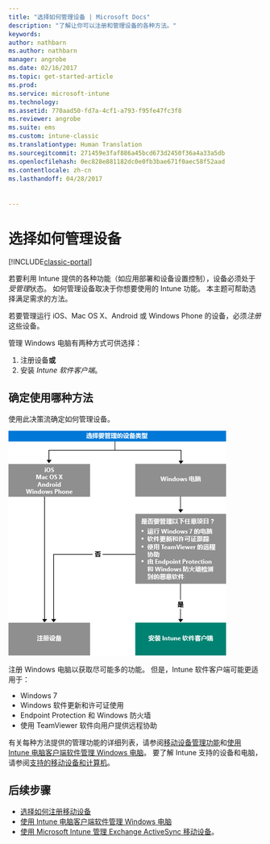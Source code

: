 ```yaml
---
title: "选择如何管理设备 | Microsoft Docs"
description: "了解让你可以注册和管理设备的各种方法。"
keywords: 
author: nathbarn
ms.author: nathbarn
manager: angrobe
ms.date: 02/16/2017
ms.topic: get-started-article
ms.prod: 
ms.service: microsoft-intune
ms.technology: 
ms.assetid: 770aad50-fd7a-4cf1-a793-f95fe47fc3f8
ms.reviewer: angrobe
ms.suite: ems
ms.custom: intune-classic
ms.translationtype: Human Translation
ms.sourcegitcommit: 271459e3faf886a45bcd673d2450f36a4a33a5db
ms.openlocfilehash: 0ec828e881182dc0e0fb3bae671f0aec58f52aad
ms.contentlocale: zh-cn
ms.lasthandoff: 04/28/2017


---
```


# <a name="choose-how-to-manage-devices"></a>选择如何管理设备

[!INCLUDE[classic-portal](../includes/classic-portal.md)]

若要利用 Intune 提供的各种功能（如应用部署和设备设置控制），设备必须处于*受管理*状态。 如何管理设备取决于你想要使用的 Intune 功能。 本主题可帮助选择满足需求的方法。

若要管理运行 iOS、Mac OS X、Android 或 Windows Phone 的设备，必须*注册*这些设备。

管理 Windows 电脑有两种方式可供选择：

1. 注册设备**或**
2. 安装 *Intune 软件客户端*。

## <a name="decide-which-method-to-use"></a>确定使用哪种方法
使用此决策流确定如何管理设备。

![如何管理设备的决策流。](./media/choose-manage-method.png)

注册 Windows 电脑以获取尽可能多的功能。 但是，Intune 软件客户端可能更适用于：

- Windows 7
- Windows 软件更新和许可证使用
- Endpoint Protection 和 Windows 防火墙
- 使用 TeamViewer 软件向用户提供远程协助

有关每种方法提供的管理功能的详细列表，请参阅[移动设备管理功能](mobile-device-management-capabilities-in-microsoft-intune.md)和[使用 Intune 电脑客户端软件管理 Windows 电脑](/intune/deploy-use/manage-windows-pcs-with-microsoft-intune)。
要了解 Intune 支持的设备和电脑，请参阅[支持的移动设备和计算机](https://docs.microsoft.com/intune/get-started/what-to-know-before-you-start-microsoft-intune#intune-supported-devices)。

## <a name="next-steps"></a>后续步骤

- [选择如何注册移动设备](/intune/get-started/choose-how-to-enroll-devices1)
- [使用 Intune 电脑客户端软件管理 Windows 电脑](/intune/deploy-use/manage-windows-pcs-with-microsoft-intune)
- [使用 Microsoft Intune 管理 Exchange ActiveSync 移动设备](/intune/deploy-use/mobile-device-management-with-exchange-activesync-and-microsoft-intune)。

